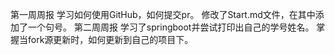第一周周报
	学习如何使用GitHub，如何提交pr。
	修改了Start.md文件，在其中添加了一个句号。
第二周周报
	学习了springboot并尝试打印出自己的学号姓名。
	掌握当fork源更新时，如何更新到自己的项目下。
 

